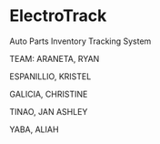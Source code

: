 # ElectroTrack
Auto Parts Inventory Tracking System

TEAM:
ARANETA, RYAN

ESPANILLIO, KRISTEL

GALICIA, CHRISTINE

TINAO, JAN ASHLEY

YABA, ALIAH

